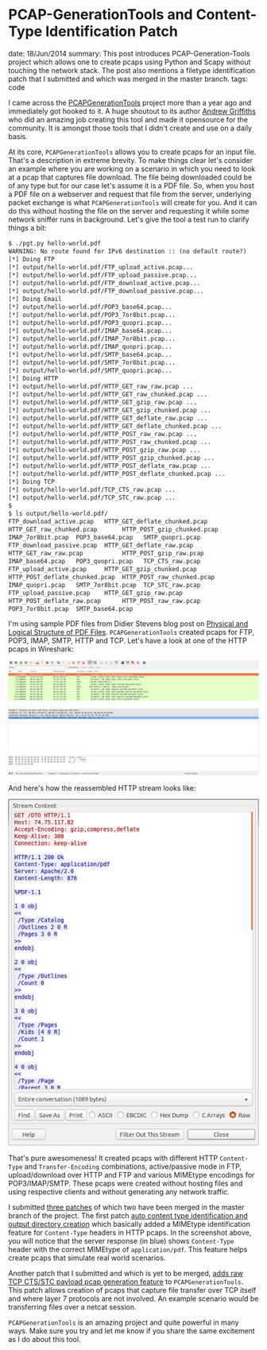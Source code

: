 PCAP-GenerationTools and Content-Type Identification Patch
==========================================================
date: 18/Jun/2014
summary: This post introduces PCAP-Generation-Tools project which allows one to create pcaps using Python and Scapy without touching the network stack. The post also mentions a filetype identification patch that I submitted and which was merged in the master branch.
tags: code

I came across the [PCAPGenerationTools](https://github.com/andrewg-felinemenace/PCAP-Generation-Tools) project more than a year ago and immediately got hooked to it. A huge shoutout to its author [Andrew Griffiths](https://github.com/andrewg-felinemenace) who did an amazing job creating this tool and made it opensource for the community. It is amongst those tools that I didn't create and use on a daily basis.

At its core, `PCAPGenerationTools` allows you to create pcaps for an input file. That's a description in extreme brevity. To make things clear let's consider an example where you are working on a scenario in which you need to look at a pcap that captures file download. The file being downloaded could be of any type but for our case let's assume it is a PDF file. So, when you host a PDF file on a webserver and request that file from the server, underlying packet exchange is what `PCAPGenerationTools` will create for you. And it can do this without hosting the file on the server and requesting it while some network sniffer runs in background. Let's give the tool a test run to clarify things a bit:

```console
$ ./pgt.py hello-world.pdf
WARNING: No route found for IPv6 destination :: (no default route?)
[*] Doing FTP
[*] output/hello-world.pdf/FTP_upload_active.pcap...
[*] output/hello-world.pdf/FTP_upload_passive.pcap...
[*] output/hello-world.pdf/FTP_download_active.pcap...
[*] output/hello-world.pdf/FTP_download_passive.pcap...
[*] Doing Email
[*] output/hello-world.pdf/POP3_base64.pcap...
[*] output/hello-world.pdf/POP3_7or8bit.pcap...
[*] output/hello-world.pdf/POP3_quopri.pcap...
[*] output/hello-world.pdf/IMAP_base64.pcap...
[*] output/hello-world.pdf/IMAP_7or8bit.pcap...
[*] output/hello-world.pdf/IMAP_quopri.pcap...
[*] output/hello-world.pdf/SMTP_base64.pcap...
[*] output/hello-world.pdf/SMTP_7or8bit.pcap...
[*] output/hello-world.pdf/SMTP_quopri.pcap...
[*] Doing HTTP
[*] output/hello-world.pdf/HTTP_GET_raw_raw.pcap ...
[*] output/hello-world.pdf/HTTP_GET_raw_chunked.pcap ...
[*] output/hello-world.pdf/HTTP_GET_gzip_raw.pcap ...
[*] output/hello-world.pdf/HTTP_GET_gzip_chunked.pcap ...
[*] output/hello-world.pdf/HTTP_GET_deflate_raw.pcap ...
[*] output/hello-world.pdf/HTTP_GET_deflate_chunked.pcap ...
[*] output/hello-world.pdf/HTTP_POST_raw_raw.pcap ...
[*] output/hello-world.pdf/HTTP_POST_raw_chunked.pcap ...
[*] output/hello-world.pdf/HTTP_POST_gzip_raw.pcap ...
[*] output/hello-world.pdf/HTTP_POST_gzip_chunked.pcap ...
[*] output/hello-world.pdf/HTTP_POST_deflate_raw.pcap ...
[*] output/hello-world.pdf/HTTP_POST_deflate_chunked.pcap ...
[*] Doing TCP
[*] output/hello-world.pdf/TCP_CTS_raw.pcap ...
[*] output/hello-world.pdf/TCP_STC_raw.pcap ...
$
$ ls output/hello-world.pdf/
FTP_download_active.pcap   HTTP_GET_deflate_chunked.pcap  HTTP_GET_raw_chunked.pcap       HTTP_POST_gzip_chunked.pcap  IMAP_7or8bit.pcap  POP3_base64.pcap   SMTP_quopri.pcap
FTP_download_passive.pcap  HTTP_GET_deflate_raw.pcap      HTTP_GET_raw_raw.pcap           HTTP_POST_gzip_raw.pcap      IMAP_base64.pcap   POP3_quopri.pcap   TCP_CTS_raw.pcap
FTP_upload_active.pcap     HTTP_GET_gzip_chunked.pcap     HTTP_POST_deflate_chunked.pcap  HTTP_POST_raw_chunked.pcap   IMAP_quopri.pcap   SMTP_7or8bit.pcap  TCP_STC_raw.pcap
FTP_upload_passive.pcap    HTTP_GET_gzip_raw.pcap         HTTP_POST_deflate_raw.pcap      HTTP_POST_raw_raw.pcap       POP3_7or8bit.pcap  SMTP_base64.pcap
```

I'm using sample PDF files from Didier Stevens blog post on [Physical and Logical Structure of PDF Files](http://blog.didierstevens.com/2008/04/09/quickpost-about-the-physical-and-logical-structure-of-pdf-files/). `PCAPGenerationTools` created pcaps for FTP, POP3, IMAP, SMTP, HTTP and TCP. Let's have a look at one of the HTTP pcaps in Wireshark:

![pcapgentools-1.png](/static/files/posts_pcapgentools_contentype_patch/pcapgentools-1.png)

And here's how the reassembled HTTP stream looks like:

![pcapgentools-2.png](/static/files/posts_pcapgentools_contentype_patch/pcapgentools-2.png)

That's pure awesomeness! It created pcaps with different HTTP `Content-Type` and `Transfer-Encoding` combinations, active/passive mode in FTP, upload/download over HTTP and FTP and various MIMEtype encodings for POP3/IMAP/SMTP. These pcaps were created without hosting files and using respective clients and without generating any network traffic.

I submitted [three patches](https://github.com/andrewg-felinemenace/PCAP-Generation-Tools/pulls?utf8=%E2%9C%93&q=is%3Apr+author%3A7h3rAm+) of which two have been merged in the master branch of the project. The first patch [auto content type identification and output directory creation](https://github.com/andrewg-felinemenace/PCAP-Generation-Tools/pull/1) which basically added a MIMEtype identification feature for `Content-Type` headers in HTTP pcaps. In the screenshot above, you will notice that the server response (in blue) shows `Content-Type` header with the correct MIMEtype of `application/pdf`. This feature helps create pcaps that simulate real world scenarios.

Another patch that I submitted and which is yet to be merged, [adds raw TCP CTS/STC payload pcap generation feature](https://github.com/andrewg-felinemenace/PCAP-Generation-Tools/pull/3) to `PCAPGenerationTools`. This patch allows creation of pcaps that capture file transfer over TCP itself and where layer 7 protocols are not involved. An example scenario would be transferring files over a netcat session.

`PCAPGenerationTools` is an amazing project and quite powerful in many ways. Make sure you try and let me know if you share the same excitement as I do about this tool.
